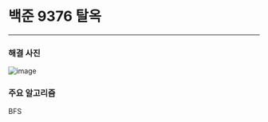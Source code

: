 # 백준 9376 탈옥 

---

### 해결 사진

![image](https://user-images.githubusercontent.com/41224549/92385582-1ed0d600-f14d-11ea-8688-7e6a0b16f40f.png)



### 주요 알고리즘

BFS